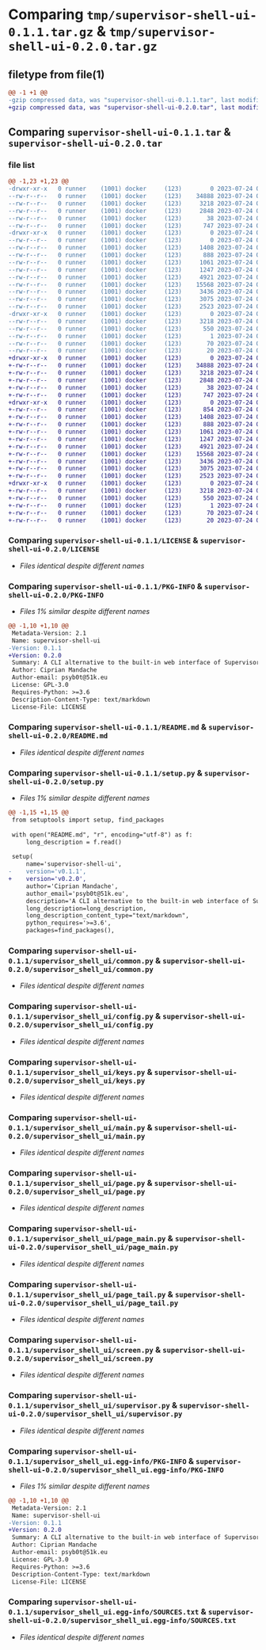 # Comparing `tmp/supervisor-shell-ui-0.1.1.tar.gz` & `tmp/supervisor-shell-ui-0.2.0.tar.gz`

## filetype from file(1)

```diff
@@ -1 +1 @@
-gzip compressed data, was "supervisor-shell-ui-0.1.1.tar", last modified: Mon Jul 24 02:01:10 2023, max compression
+gzip compressed data, was "supervisor-shell-ui-0.2.0.tar", last modified: Mon Jul 24 02:12:15 2023, max compression
```

## Comparing `supervisor-shell-ui-0.1.1.tar` & `supervisor-shell-ui-0.2.0.tar`

### file list

```diff
@@ -1,23 +1,23 @@
-drwxr-xr-x   0 runner    (1001) docker     (123)        0 2023-07-24 02:01:10.289977 supervisor-shell-ui-0.1.1/
--rw-r--r--   0 runner    (1001) docker     (123)    34888 2023-07-24 02:00:57.000000 supervisor-shell-ui-0.1.1/LICENSE
--rw-r--r--   0 runner    (1001) docker     (123)     3218 2023-07-24 02:01:10.289977 supervisor-shell-ui-0.1.1/PKG-INFO
--rw-r--r--   0 runner    (1001) docker     (123)     2848 2023-07-24 02:00:57.000000 supervisor-shell-ui-0.1.1/README.md
--rw-r--r--   0 runner    (1001) docker     (123)       38 2023-07-24 02:01:10.293978 supervisor-shell-ui-0.1.1/setup.cfg
--rw-r--r--   0 runner    (1001) docker     (123)      747 2023-07-24 02:00:57.000000 supervisor-shell-ui-0.1.1/setup.py
-drwxr-xr-x   0 runner    (1001) docker     (123)        0 2023-07-24 02:01:10.289977 supervisor-shell-ui-0.1.1/supervisor_shell_ui/
--rw-r--r--   0 runner    (1001) docker     (123)        0 2023-07-24 02:00:57.000000 supervisor-shell-ui-0.1.1/supervisor_shell_ui/__init__.py
--rw-r--r--   0 runner    (1001) docker     (123)     1408 2023-07-24 02:00:57.000000 supervisor-shell-ui-0.1.1/supervisor_shell_ui/common.py
--rw-r--r--   0 runner    (1001) docker     (123)      888 2023-07-24 02:00:57.000000 supervisor-shell-ui-0.1.1/supervisor_shell_ui/config.py
--rw-r--r--   0 runner    (1001) docker     (123)     1061 2023-07-24 02:00:57.000000 supervisor-shell-ui-0.1.1/supervisor_shell_ui/keys.py
--rw-r--r--   0 runner    (1001) docker     (123)     1247 2023-07-24 02:00:57.000000 supervisor-shell-ui-0.1.1/supervisor_shell_ui/main.py
--rw-r--r--   0 runner    (1001) docker     (123)     4921 2023-07-24 02:00:57.000000 supervisor-shell-ui-0.1.1/supervisor_shell_ui/page.py
--rw-r--r--   0 runner    (1001) docker     (123)    15568 2023-07-24 02:00:57.000000 supervisor-shell-ui-0.1.1/supervisor_shell_ui/page_main.py
--rw-r--r--   0 runner    (1001) docker     (123)     3436 2023-07-24 02:00:57.000000 supervisor-shell-ui-0.1.1/supervisor_shell_ui/page_tail.py
--rw-r--r--   0 runner    (1001) docker     (123)     3075 2023-07-24 02:00:57.000000 supervisor-shell-ui-0.1.1/supervisor_shell_ui/screen.py
--rw-r--r--   0 runner    (1001) docker     (123)     2523 2023-07-24 02:00:57.000000 supervisor-shell-ui-0.1.1/supervisor_shell_ui/supervisor.py
-drwxr-xr-x   0 runner    (1001) docker     (123)        0 2023-07-24 02:01:10.289977 supervisor-shell-ui-0.1.1/supervisor_shell_ui.egg-info/
--rw-r--r--   0 runner    (1001) docker     (123)     3218 2023-07-24 02:01:10.000000 supervisor-shell-ui-0.1.1/supervisor_shell_ui.egg-info/PKG-INFO
--rw-r--r--   0 runner    (1001) docker     (123)      550 2023-07-24 02:01:10.000000 supervisor-shell-ui-0.1.1/supervisor_shell_ui.egg-info/SOURCES.txt
--rw-r--r--   0 runner    (1001) docker     (123)        1 2023-07-24 02:01:10.000000 supervisor-shell-ui-0.1.1/supervisor_shell_ui.egg-info/dependency_links.txt
--rw-r--r--   0 runner    (1001) docker     (123)       70 2023-07-24 02:01:10.000000 supervisor-shell-ui-0.1.1/supervisor_shell_ui.egg-info/entry_points.txt
--rw-r--r--   0 runner    (1001) docker     (123)       20 2023-07-24 02:01:10.000000 supervisor-shell-ui-0.1.1/supervisor_shell_ui.egg-info/top_level.txt
+drwxr-xr-x   0 runner    (1001) docker     (123)        0 2023-07-24 02:12:15.789159 supervisor-shell-ui-0.2.0/
+-rw-r--r--   0 runner    (1001) docker     (123)    34888 2023-07-24 02:12:05.000000 supervisor-shell-ui-0.2.0/LICENSE
+-rw-r--r--   0 runner    (1001) docker     (123)     3218 2023-07-24 02:12:15.789159 supervisor-shell-ui-0.2.0/PKG-INFO
+-rw-r--r--   0 runner    (1001) docker     (123)     2848 2023-07-24 02:12:05.000000 supervisor-shell-ui-0.2.0/README.md
+-rw-r--r--   0 runner    (1001) docker     (123)       38 2023-07-24 02:12:15.789159 supervisor-shell-ui-0.2.0/setup.cfg
+-rw-r--r--   0 runner    (1001) docker     (123)      747 2023-07-24 02:12:05.000000 supervisor-shell-ui-0.2.0/setup.py
+drwxr-xr-x   0 runner    (1001) docker     (123)        0 2023-07-24 02:12:15.789159 supervisor-shell-ui-0.2.0/supervisor_shell_ui/
+-rw-r--r--   0 runner    (1001) docker     (123)      854 2023-07-24 02:12:05.000000 supervisor-shell-ui-0.2.0/supervisor_shell_ui/__init__.py
+-rw-r--r--   0 runner    (1001) docker     (123)     1408 2023-07-24 02:12:05.000000 supervisor-shell-ui-0.2.0/supervisor_shell_ui/common.py
+-rw-r--r--   0 runner    (1001) docker     (123)      888 2023-07-24 02:12:05.000000 supervisor-shell-ui-0.2.0/supervisor_shell_ui/config.py
+-rw-r--r--   0 runner    (1001) docker     (123)     1061 2023-07-24 02:12:05.000000 supervisor-shell-ui-0.2.0/supervisor_shell_ui/keys.py
+-rw-r--r--   0 runner    (1001) docker     (123)     1247 2023-07-24 02:12:05.000000 supervisor-shell-ui-0.2.0/supervisor_shell_ui/main.py
+-rw-r--r--   0 runner    (1001) docker     (123)     4921 2023-07-24 02:12:05.000000 supervisor-shell-ui-0.2.0/supervisor_shell_ui/page.py
+-rw-r--r--   0 runner    (1001) docker     (123)    15568 2023-07-24 02:12:05.000000 supervisor-shell-ui-0.2.0/supervisor_shell_ui/page_main.py
+-rw-r--r--   0 runner    (1001) docker     (123)     3436 2023-07-24 02:12:05.000000 supervisor-shell-ui-0.2.0/supervisor_shell_ui/page_tail.py
+-rw-r--r--   0 runner    (1001) docker     (123)     3075 2023-07-24 02:12:05.000000 supervisor-shell-ui-0.2.0/supervisor_shell_ui/screen.py
+-rw-r--r--   0 runner    (1001) docker     (123)     2523 2023-07-24 02:12:05.000000 supervisor-shell-ui-0.2.0/supervisor_shell_ui/supervisor.py
+drwxr-xr-x   0 runner    (1001) docker     (123)        0 2023-07-24 02:12:15.789159 supervisor-shell-ui-0.2.0/supervisor_shell_ui.egg-info/
+-rw-r--r--   0 runner    (1001) docker     (123)     3218 2023-07-24 02:12:15.000000 supervisor-shell-ui-0.2.0/supervisor_shell_ui.egg-info/PKG-INFO
+-rw-r--r--   0 runner    (1001) docker     (123)      550 2023-07-24 02:12:15.000000 supervisor-shell-ui-0.2.0/supervisor_shell_ui.egg-info/SOURCES.txt
+-rw-r--r--   0 runner    (1001) docker     (123)        1 2023-07-24 02:12:15.000000 supervisor-shell-ui-0.2.0/supervisor_shell_ui.egg-info/dependency_links.txt
+-rw-r--r--   0 runner    (1001) docker     (123)       70 2023-07-24 02:12:15.000000 supervisor-shell-ui-0.2.0/supervisor_shell_ui.egg-info/entry_points.txt
+-rw-r--r--   0 runner    (1001) docker     (123)       20 2023-07-24 02:12:15.000000 supervisor-shell-ui-0.2.0/supervisor_shell_ui.egg-info/top_level.txt
```

### Comparing `supervisor-shell-ui-0.1.1/LICENSE` & `supervisor-shell-ui-0.2.0/LICENSE`

 * *Files identical despite different names*

### Comparing `supervisor-shell-ui-0.1.1/PKG-INFO` & `supervisor-shell-ui-0.2.0/PKG-INFO`

 * *Files 1% similar despite different names*

```diff
@@ -1,10 +1,10 @@
 Metadata-Version: 2.1
 Name: supervisor-shell-ui
-Version: 0.1.1
+Version: 0.2.0
 Summary: A CLI alternative to the built-in web interface of Supervisor, offering a more convenient way to manage processes directly from the terminal.
 Author: Ciprian Mandache
 Author-email: psyb0t@51k.eu
 License: GPL-3.0
 Requires-Python: >=3.6
 Description-Content-Type: text/markdown
 License-File: LICENSE
```

### Comparing `supervisor-shell-ui-0.1.1/README.md` & `supervisor-shell-ui-0.2.0/README.md`

 * *Files identical despite different names*

### Comparing `supervisor-shell-ui-0.1.1/setup.py` & `supervisor-shell-ui-0.2.0/setup.py`

 * *Files 1% similar despite different names*

```diff
@@ -1,15 +1,15 @@
 from setuptools import setup, find_packages
 
 with open("README.md", "r", encoding="utf-8") as f:
     long_description = f.read()
 
 setup(
     name='supervisor-shell-ui',
-    version='v0.1.1',
+    version='v0.2.0',
     author='Ciprian Mandache',
     author_email='psyb0t@51k.eu',
     description='A CLI alternative to the built-in web interface of Supervisor, offering a more convenient way to manage processes directly from the terminal.',
     long_description=long_description,
     long_description_content_type="text/markdown",
     python_requires='>=3.6',
     packages=find_packages(),
```

### Comparing `supervisor-shell-ui-0.1.1/supervisor_shell_ui/common.py` & `supervisor-shell-ui-0.2.0/supervisor_shell_ui/common.py`

 * *Files identical despite different names*

### Comparing `supervisor-shell-ui-0.1.1/supervisor_shell_ui/config.py` & `supervisor-shell-ui-0.2.0/supervisor_shell_ui/config.py`

 * *Files identical despite different names*

### Comparing `supervisor-shell-ui-0.1.1/supervisor_shell_ui/keys.py` & `supervisor-shell-ui-0.2.0/supervisor_shell_ui/keys.py`

 * *Files identical despite different names*

### Comparing `supervisor-shell-ui-0.1.1/supervisor_shell_ui/main.py` & `supervisor-shell-ui-0.2.0/supervisor_shell_ui/main.py`

 * *Files identical despite different names*

### Comparing `supervisor-shell-ui-0.1.1/supervisor_shell_ui/page.py` & `supervisor-shell-ui-0.2.0/supervisor_shell_ui/page.py`

 * *Files identical despite different names*

### Comparing `supervisor-shell-ui-0.1.1/supervisor_shell_ui/page_main.py` & `supervisor-shell-ui-0.2.0/supervisor_shell_ui/page_main.py`

 * *Files identical despite different names*

### Comparing `supervisor-shell-ui-0.1.1/supervisor_shell_ui/page_tail.py` & `supervisor-shell-ui-0.2.0/supervisor_shell_ui/page_tail.py`

 * *Files identical despite different names*

### Comparing `supervisor-shell-ui-0.1.1/supervisor_shell_ui/screen.py` & `supervisor-shell-ui-0.2.0/supervisor_shell_ui/screen.py`

 * *Files identical despite different names*

### Comparing `supervisor-shell-ui-0.1.1/supervisor_shell_ui/supervisor.py` & `supervisor-shell-ui-0.2.0/supervisor_shell_ui/supervisor.py`

 * *Files identical despite different names*

### Comparing `supervisor-shell-ui-0.1.1/supervisor_shell_ui.egg-info/PKG-INFO` & `supervisor-shell-ui-0.2.0/supervisor_shell_ui.egg-info/PKG-INFO`

 * *Files 1% similar despite different names*

```diff
@@ -1,10 +1,10 @@
 Metadata-Version: 2.1
 Name: supervisor-shell-ui
-Version: 0.1.1
+Version: 0.2.0
 Summary: A CLI alternative to the built-in web interface of Supervisor, offering a more convenient way to manage processes directly from the terminal.
 Author: Ciprian Mandache
 Author-email: psyb0t@51k.eu
 License: GPL-3.0
 Requires-Python: >=3.6
 Description-Content-Type: text/markdown
 License-File: LICENSE
```

### Comparing `supervisor-shell-ui-0.1.1/supervisor_shell_ui.egg-info/SOURCES.txt` & `supervisor-shell-ui-0.2.0/supervisor_shell_ui.egg-info/SOURCES.txt`

 * *Files identical despite different names*

